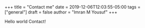 +++
title = "Contact me"
date =  2019-12-06T12:03:55-05:00
tags = ["general"]
draft = false
author = "Imran M Yousuf"
+++

Hello world Contact!
